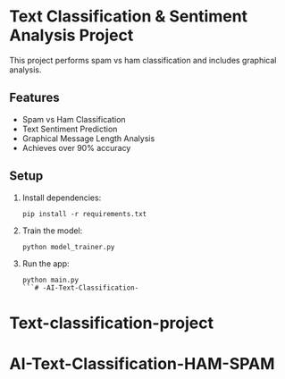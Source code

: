 # Text Classification & Sentiment Analysis Project

This project performs spam vs ham classification and includes graphical analysis.

## Features
- Spam vs Ham Classification
- Text Sentiment Prediction
- Graphical Message Length Analysis
- Achieves over 90% accuracy

## Setup
1. Install dependencies:
   ```
   pip install -r requirements.txt
   ```
2. Train the model:
   ```
   python model_trainer.py
   ```
3. Run the app:
   ```
   python main.py
   ```# -AI-Text-Classification-
# Text-classification-project
# AI-Text-Classification-HAM-SPAM
